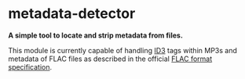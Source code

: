 # metadata-detector

**A simple tool to locate and strip metadata from files.**

This module is currently capable of handling [ID3](http://id3.org/Home) tags within MP3s and
metadata of FLAC files as described in the official
[FLAC format specification](http://xiph.org/flac/format.html).
